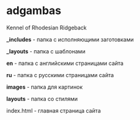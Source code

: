 adgambas
========

Kennel of Rhodesian Ridgeback

<b>_includes</b> - папка с исполняющими заготовками

<b>_layouts</b> - папка с шаблонами

<b>en</b> - папка с английскими страницами сайта

<b>ru</b> - папка с русскими страницами сайта

<b>images</b> - папка для картинок

<b>layouts</b> - папка со стилями

index.html - главная страница сайта
